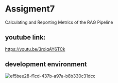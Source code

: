 # Assigment7

Calculating and Reporting Metrics of the RAG Pipeline


## youtube link:
https://youtu.be/3roiqAY6TCk


## development environment
![ef5bee28-f1cd-437b-a97a-b8b330c31dcc](https://github.com/user-attachments/assets/f04fdb14-6f8f-4931-9768-624678f47428)

